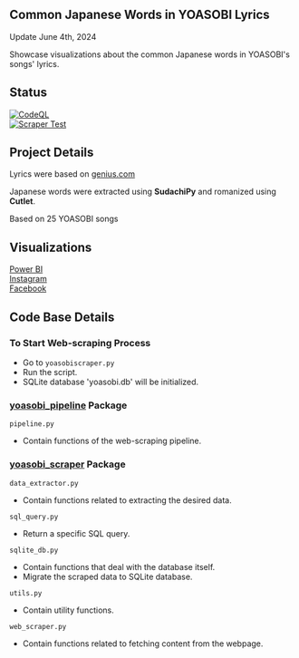 ## Common Japanese Words in YOASOBI Lyrics
Update June 4th, 2024

Showcase visualizations about the common Japanese words in YOASOBI's songs' lyrics.

## Status
[![CodeQL](https://github.com/sakan811/Common-Japanese-Words-in-YOASOBI-Lyrics/actions/workflows/codeql.yml/badge.svg?branch=master)](https://github.com/sakan811/Common-Japanese-Words-in-YOASOBI-Lyrics/actions/workflows/codeql.yml)    
[![Scraper Test](https://github.com/sakan811/Common-Japanese-Words-in-YOASOBI-Lyrics/actions/workflows/scraper-test.yml/badge.svg)](https://github.com/sakan811/Common-Japanese-Words-in-YOASOBI-Lyrics/actions/workflows/scraper-test.yml)

## Project Details
Lyrics were based on [genius.com](https://genius.com/artists/Yoasobi)

Japanese words were extracted using **SudachiPy** and romanized using **Cutlet**.

Based on 25 YOASOBI songs

## Visualizations
[Power BI](https://app.powerbi.com/view?r=eyJrIjoiMTljZjdmN2MtMTk2NC00N2M5LTkxNGMtN2NhZDhlNmU4YmUzIiwidCI6ImZlMzViMTA3LTdjMmYtNGNjMy1hZDYzLTA2NTY0MzcyMDg3OCIsImMiOjEwfQ%3D%3D)    
[Instagram](https://www.instagram.com/p/C7y-gtDvp4J/?utm_source=ig_web_copy_link&igsh=MzRlODBiNWFlZA==)  
[Facebook](https://www.facebook.com/permalink.php?story_fbid=pfbid0Bcsp77fccLUMsjLxg34B8UyGCh8zgHHSmRaqzed1tKyrjPwVFCxxYXddieF8Z9q5l&id=61553626169836)

## Code Base Details
### To Start Web-scraping Process
- Go to ```yoasobiscraper.py```
- Run the script.
- SQLite database 'yoasobi.db' will be initialized.

### [yoasobi_pipeline](yoasobi_pipeline) Package 
```pipeline.py```
- Contain functions of the web-scraping pipeline.

### [yoasobi_scraper](yoasobi_pipeline%2Fyoasobi_scraper) Package
```data_extractor.py```
- Contain functions related to extracting the desired data.

```sql_query.py```
- Return a specific SQL query.

```sqlite_db.py```
- Contain functions that deal with the database itself.
- Migrate the scraped data to SQLite database.

```utils.py```
- Contain utility functions.

```web_scraper.py```
- Contain functions related to fetching content from the webpage.


